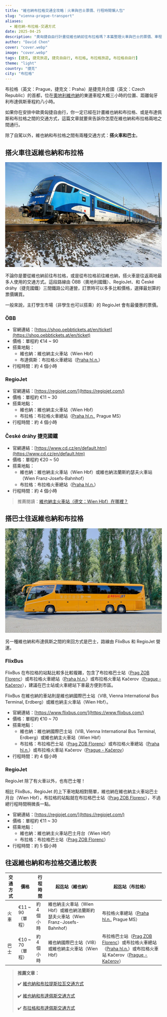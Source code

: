 ```yaml
---
title: "維也納布拉格交通全攻略｜火車與巴士票價、行程時間懶人包"
slug: "vienna-prague-transport"
aliases:
  - 維也納-布拉格-交通方式
date: 2025-04-25
description: "奧匈捷自由行計畫從維也納前往布拉格嗎？本篇整理火車與巴士的票價、車程、班次與訂票資訊，快速比較 ÖBB、RegioJet、FlixBus 等交通方式，幫助你選出最划算又省時的選擇！"
author: "David Chen"
cover: "cover.webp"
image: "cover.webp"
tags: [捷克, 捷克旅遊, 捷克自由行, 布拉格, 布拉格旅遊, 布拉格自由行]
theme: "light"
country: "捷克"
city: "布拉格"
---
```


布拉格（英文：Prague，捷克文：Praha）是捷克共合國（英文：Czech Republic）的首都，位在[奧地利維也納](/posts/維也納自由行/)的東邊車程大概三小時的位置、距離匈牙利布達佩斯車程約八小時。

如果你在安排中歐奧匈捷自由行，你一定已經在計畫維也納和布拉格、或是布達佩斯和布拉格之間的交通方式，這篇文章就要來告訴你怎麼在維也納和布拉格兩地之間通行。

除了自駕以外，維也納和布拉格之間有兩種交通方式：**搭火車和巴士**。

## 搭火車往返維也納和布拉格

<img src="railjet.webp" style="zoom:200%;" />

不論你是要從維也納前往布拉格，或是從布拉格前往維也納，搭火車是往返兩地最多人使用的交通方式。這段路線由 ÖBB（奧地利國鐵）、RegioJet、和 České dráhy（捷克國鐵）三間鐵路公司運營，訂票時可以多多比較價格，選擇最划算的票價購買。

一般來說，主打學生市場（非學生也可以搭乘）的 RegioJet 會有最優惠的票價。

### ÖBB

- 官網連結：[https://shop.oebbtickets.at/en/ticket](https://shop.oebbtickets.at/en/ticket)
- 價格：單程約 €14 ~ 90
- 搭乘地點：
  - 維也納：維也納主火車站（Wien Hbf）
  - 布達佩斯：布拉格火車總站（[Praha hl.n.](https://maps.app.goo.gl/jEZ1VqJxamDfucQm9)）
- 行程時間：約 4 個小時

### RegioJet

- 官網連結：[https://regiojet.com/](https://regiojet.com/)
- 價格：單程約 €11 ~ 30
- 搭乘地點：
  - 維也納：維也納主火車站（Wien Hbf）
  - 布拉格：布拉格火車總站（[Praha hl.n.](https://maps.app.goo.gl/jEZ1VqJxamDfucQm9), Prague MS）
- 行程時間：約 4 個小時

### České dráhy 捷克國鐵

- 官網連結：[https://www.cd.cz/en/default.htm](https://www.cd.cz/en/default.htm)
- 價格：單程約 €20 ~ 50
- 搭乘地點：
  - 維也納：維也納主火車站（Wien Hbf）或維也納法蘭斯約瑟夫火車站（Wien Franz-Josefs-Bahnhof）
  - 布拉格：布拉格火車總站（[Praha hl.n.](https://maps.app.goo.gl/jEZ1VqJxamDfucQm9)）
- 行程時間：約 4 個小時

> 推薦閱讀：[維也納主火車站（德文：Wien Hbf）在哪裡？](/posts/維也納市區交通攻略/)

## 搭巴士往返維也納和布拉格

![](regiojet.webp)

另一種維也納和布達佩斯之間的來回方式是巴士，路線由 FlixBus 和 RegioJet 營運。

### FlixBus

FlixBus 在布拉格的站點比較多比較複雜，包含了布拉格巴士站（[Prag ZOB Florenc](https://maps.app.goo.gl/kVR73oEkdmTeR9b18)）或布拉格火車總站（[Praha hl.n.](https://maps.app.goo.gl/jEZ1VqJxamDfucQm9)）或布拉格火車站 Kačerov（[Prague - Kačerov](https://maps.app.goo.gl/GArebo7RpfSaeheM9)），建議在巴士站或火車總站下車最方便到市區。

FlixBus 在維也納的車站則是維也納國際巴士站（VIB, Vienna International Bus Terminal, Erdberg）或維也納主火車站（Wien Hbf）。

- 官網連結：[https://www.flixbus.com/](https://www.flixbus.com/)
- 價格：單程約 €10 ~ 70
- 搭乘地點：
  - 維也納：維也納國際巴士站（VIB, Vienna International Bus Terminal, Erdberg）或維也納主火車站（Wien Hbf）
  - 布拉格：布拉格巴士站（[Prag ZOB Florenc](https://maps.app.goo.gl/kVR73oEkdmTeR9b18)）或布拉格火車總站（[Praha hl.n.](https://maps.app.goo.gl/jEZ1VqJxamDfucQm9)）或布拉格火車站 Kačerov（[Prague - Kačerov](https://maps.app.goo.gl/GArebo7RpfSaeheM9)）
- 行程時間：約 4 個小時

### RegioJet

RegioJet 除了有火車以外，也有巴士喔！

相比 FlixBus，RegioJet 的上下車地點相對簡單，維也納在維也納主火車站巴士月台（Wien Hbf），布拉格的站點就在布拉格巴士站（[Prag ZOB Florenc](https://maps.app.goo.gl/kVR73oEkdmTeR9b18)），不過總行程時間稍微長一點。

- 官網連結：[https://regiojet.com/](https://regiojet.com/)
- 價格：單程約 €11 ~ 30
- 搭乘地點：
  - 維也納：維也納主火車站巴士月台（Wien Hbf）
  - 布拉格：布拉格巴士站（[Prag ZOB Florenc](https://maps.app.goo.gl/kVR73oEkdmTeR9b18)）
- 行程時間：約 5 個小時

## 往返維也納和布拉格交通比較表

| 交通方式 | 價格                 | 行程時間     | 起迄站（維也納）                                             | 起迄站（布拉格）                                             |
| -------- | -------------------- | ------------ | ------------------------------------------------------------ | ------------------------------------------------------------ |
| 火車     | €11 ~ 90（單程） | 約  4 個小時 | 維也納主火車站（Wien Hbf）或維也納法蘭斯約瑟夫火車站（Wien Franz-Josefs-Bahnhof） | 布拉格火車總站（[Praha hl.n.](https://maps.app.goo.gl/jEZ1VqJxamDfucQm9), Prague MS） |
| 巴士     | €10 ~ 70（單程）     | 約 4 個小時  | 維也納國際巴士站（VIB）或維也納主火車站（Wien Hbf）          | 布拉格巴士站（[Prag ZOB Florenc](https://maps.app.goo.gl/kVR73oEkdmTeR9b18)）或布拉格火車總站（[Praha hl.n.](https://maps.app.goo.gl/jEZ1VqJxamDfucQm9)）或布拉格火車站 Kačerov（[Prague - Kačerov](https://maps.app.goo.gl/GArebo7RpfSaeheM9)） |

> **推薦文章：**
>
> ✔️ [維也納和布拉提斯拉瓦交通方式](/posts/vienna-bratislava-transport-guide/)
>
> ✔️ [維也納和布達佩斯交通方式](/posts/vienna-budapest-transport/)
>
> ✔️ [布拉格和布達佩斯交通方式](/posts/prague-budapest-transportation/)